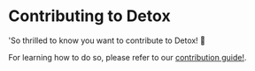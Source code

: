 # Contributing to Detox

'So thrilled to know you want to contribute to Detox! 💙

For learning how to do so, please refer to our [contribution guide!](docs/contributing.md).
